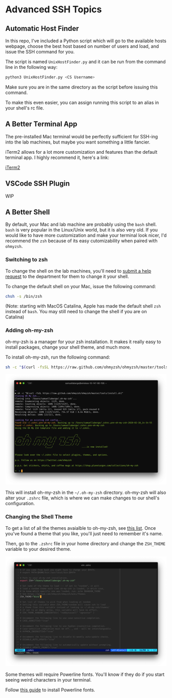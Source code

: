 # Advanced SSH Topics

## Automatic Host Finder

In this repo, I've included a Python script which will go to the
available hosts webpage, choose the best host based on number of
users and load, and issue the SSH command for you.

The script is named `UnixHostFinder.py` and it can be run from the command line in the following way:

```bash
python3 UnixHostFinder.py <CS Username>
```

Make sure you are in the same directory as the script before
issuing this command.

To make this even easier, you can assign running this script to an
alias in your shell's rc file.

## A Better Terminal App

The pre-installed Mac terminal would be perfectly sufficient for SSH-ing into the lab machines, but maybe you want something a little fancier.

iTerm2 allows for a lot more customization and features than the default terminal app. I highly recommend it, here's a link:

[iTerm2](https://iterm2.com)

## VSCode SSH Plugin

WIP

## A Better Shell

By default, your Mac and lab machine are probably using the `bash` shell. `bash` is very popular in the Linux/Unix world, but it is also very old. If you would like to have more customization and make your terminal look nicer, I'd recommend the `zsh` because of its easy cutomizability when paired with `ohmyzsh`.

### Switching to zsh

To change the shell on the lab machines, you'll need to [submit a help request](https://www.cs.utexas.edu/faq/68687) to the department for them to change it your shell.

To change the default shell on your Mac, issue the following command:

```bash
chsh -s /bin/zsh
```

(Note: starting with MacOS Catalina, Apple has made the default shell `zsh` instead of `bash`. You may still need to change the shell if you are on Catalina)

### Adding oh-my-zsh

oh-my-zsh is a manager for your zsh installation. It makes it really easy to install packages, change your shell theme, and much more.

To install oh-my-zsh, run the following command:

```bash
sh -c "$(curl -fsSL https://raw.github.com/ohmyzsh/ohmyzsh/master/tools/install.sh)"
```

![ohmyzsh install](Images/ohmyzsh.png)

This will install oh-my-zsh in the `~/.oh-my-zsh` directory. oh-my-zsh will also alter your `.zshrc` file, which is where we can make changes to our shell's configuration.

### Changing the Shell Theme

To get a list of all the themes avaialble to oh-my-zsh, see [this list](https://github.com/ohmyzsh/ohmyzsh/wiki/Themes). Once you've found a theme that you like, you'll just need to remember it's name.

Then, go to the `.zshrc` file in your home directory and change the `ZSH_THEME` variable to your desired theme.

![zshrc theme](Images/zshrcTheme.png)

Some themes will require Powerline fonts. You'll know if they do if you start seeing weird characters in your terminal. 

Follow [this guide](https://github.com/powerline/fonts) to install Powerline fonts.
